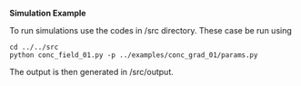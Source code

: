 __Simulation Example__

To run simulations use the codes in /src directory.  These case be run using

```
cd ../../src
python conc_field_01.py -p ../examples/conc_grad_01/params.py
```

The output is then generated in /src/output. 







